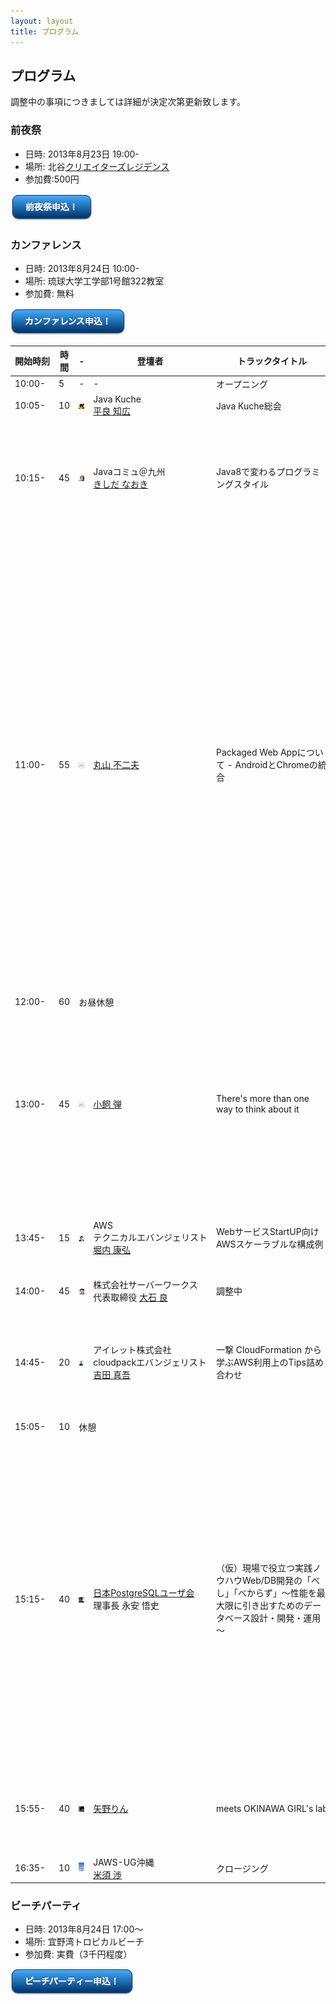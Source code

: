 ```yaml
---
layout: layout
title: プログラム
---
```



プログラム
--------------------------------------------------------------------------------

調整中の事項につきましては詳細が決定次第更新致します。


### 前夜祭

* 日時: 2013年8月23日 19:00-
* 場所: 北谷[クリエイターズレジデンス](http://summer-time-studio.com/CreatorsResidence/index.html)
* 参加費:500円

<p><a href="http://hackers-champloo.doorkeeper.jp/events/4875" target="_blank"><img src="img/bluebtn1.png"></a></p>


### カンファレンス

* 日時: 2013年8月24日 10:00-
* 場所: 琉球大学工学部1号館322教室
* 参加費: 無料

<p><a href="http://hackers-champloo.doorkeeper.jp/events/4876"><img src="img/bluebtn2.png"></a></p>


<table><thead>
	<tr>
	  <th nowrap>開始時刻</th>
	  <th>時間</th>
	  <th>-</th>
	  <th>登壇者</th>
	  <th>トラックタイトル</th>
	  <th>概要</th>
	</tr>
  </thead><tbody>
	<tr>
	  <td>10:00-</td>
	  <td>5</td>
	  <td width="100">-</td>
	  <td>-</td>
	  <td>オープニング</td>
	  <td>ゲストのご紹介</td>
	</tr>
	<tr>
	  <td>10:05-</td>
	  <td>10</td>
	  <td><img width="100" src="img/taira.jpg"></td>
	  <td>Java Kuche<br><a href="https://twitter.com/Tomohiro">平良 知広</a></td>
	  <td>Java Kuche総会</td>
	  <td>Java Kuche活動内容のご報告</td>
	</tr>
	<tr>
	  <td>10:15-</td>
	  <td>45</td>
	  <td><img width="100" src="img/kishida.jpg"></td>
	  <td>Javaコミュ＠九州<br><a href="http://d.hatena.ne.jp/nowokay">きしだ なおき</a></td>
	  <td>Java8で変わるプログラミングスタイル</td>
	  <td>Lambdaの基本的な文法の紹介と、標準ライブラリでLambdaが前提となっているもの、そこから変わるプログラミングスタイルの変化</td>
	</tr>
	<tr>
	  <td>11:00-</td>
	  <td>55</td>
	  <td><img src="img/ico_nowpriting1_1.gif">
		  <!-- <img width="100" src="img/maruyama_tw.jpg"> --></td>
	  <td><a href="https://twitter.com/maruyama097">丸山 不二夫</a></td>
	  <td>Packaged Web Appについて - AndroidとChromeの統合</td>
	  <td>現在、アプリ開発のスタイルに大きな変化が起きようとしています。HTML, CSS, JavaScriptといったWebの標準技術をクライアント側のアプリに応用しようと言う流れが大きくなっています。そうしたクライアント・サイドのWebアプリは、現在、Packaged Web Appというスタイルでまとめられています。講演では、Packaged Web Appの代表的な取り組みとして、Google Chromeのアプローチを紹介し、Googleのこうした動きが、AndroidへのPackaged Web Appの導入を大きな目標としているという予想を述べたいと思います。</td>
	</tr>
	<tr>
	  <td>12:00-</td>
	  <td>60</td>
	  <td colspan="4">お昼休憩</td>
	</tr>
	<tr>
	  <td>13:00-</td>
	  <td>45</td>
	  <td><img src="img/ico_nowpriting1_1.gif">
		  <!-- <img width="100" src="img/kogai.jpg"> --></td>
	  <td><a href="http://blog.livedoor.jp/dankogai/">小飼 弾</a></td>
	  <td>There's more than one way to think about it</td>
	  <td>TMTOWTDI=「やり方は一つじゃない」。これがPerlのモットーですが、それをやる前には、どうそれをやるか考えねばなりません。本セッションでは多用な考え方を受け入れるために電脳言語はどうしてきたかを見て行きます</td>
	</tr>
	<tr>
	  <td>13:45-</td>
	  <td>15</td>
	  <td><img width="100" src="img/horiuchi.png"></td>
	  <td nowrap>AWS<br>テクニカルエバンジェリスト<br><a href="https://twitter.com/horiuchi">堀内 康弘</a></td>
	  <td>WebサービスStartUP向け AWSスケーラブルな構成例</td>
	  <td>メディア紹介時のアクセス集中や継続的な成長に備えるためのインフラ構築方法</td>
	</tr>
	<tr>
	  <td>14:00-</td>
	  <td>45</td>
	  <td><img width="100" src="img/ooishi.jpg"></td>
	  <td>株式会社サーバーワークス<br>代表取締役 <a href="https://twitter.com/ooishi">大石 良</a></td>
	  <td>調整中</td>
	  <td>調整中</td>
	</tr>
	<tr>
	  <td>14:45-</td>
	  <td>20</td>
	  <td><img width="100" src="img/yoshida.png"></td>
	  <td nowrap>アイレット株式会社<br>cloudpackエバンジェリスト<br><a href="https://twitter.com/yoshidashingo">吉田 真吾</a></td>
	  <td>一撃 CloudFormation から学ぶAWS利用上のTips詰め合わせ</td>
	  <td>CloudFormationの活用（TOYOTA様ディザスタリカバリ要件などの大規模事例）から見るAWSでのTipsの詰め合わせ</td>
	</tr>
	<tr>
	  <td>15:05-</td>
	  <td>10</td>
	  <td colspan="4">休憩</td>
	</tr>
	<tr>
	  <td>15:15-</td>
	  <td>40</td>
	  <td><img width="100" src="img/nagayasu.png"></td>
	  <td nowrap><a href="http://www.postgresql.jp/">日本PostgreSQLユーザ会</a><br>理事長 永安 悟史</td>
	  <td>（仮）現場で役立つ実践ノウハウWeb/DB開発の「べし」「べからず」～性能を最大限に引き出すためのデータベース設計・開発・運用～</td>
	  <td>データベースの技術は長い歴史の蓄積があり、その実装であるデータベース製品は非常に複雑なソフトウェアとなっています。そのため、深く理解するにはそれなりの学習期間と経験を必要とします。
本講演では、データベースの中でも特にリレーショナルデータベース（RDBMS）について、理解するためのポイント／観点と、具体的に開発／運用時に注意すべき点について解説します。</td>
	</tr>
	<tr>
	  <td>15:55-</td>
	  <td>40</td>
	  <td><img width="100" src="img/yano.png"></td>
	  <td><a href="https://twitter.com/yanorin">矢野りん</a></td>
	  <td nowrap>meets OKINAWA GIRL's lab</td>
	  <td>女性がIT業界で働くにあたってのメリットとデメリット<br>県内女性コミュニティの活性化について</td>
	</tr>
	<tr>
	  <td>16:35-</td>
	  <td>10</td>
	  <td><img width="100" src="img/yonesu.jpg"></td>
	  <td> JAWS-UG沖縄<br><a href="https://twitter.com/asumaslv">米須 渉</a></td>
	  <td>クロージング</td>
	  <td></td>
	</tr>
</tbody></table>


### ビーチパーティ

* 日時: 2013年8月24日 17:00〜
* 場所: 宜野湾トロピカルビーチ
* 参加費: 実費（3千円程度）

<p><a href="http://hackers-champloo.doorkeeper.jp/events/4877" target="_blank"><img src="img/bluebtn3.png"></a></p>
